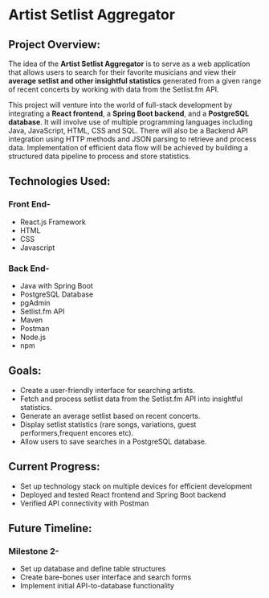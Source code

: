 # Artist Setlist Aggregator

## Project Overview:

The idea of the **Artist Setlist Aggregator** is to serve as a web application that allows users to search for their favorite musicians and view their **average setlist and other insightful statistics** generated from a given range of recent concerts by working with data from the Setlist.fm API.


This project will venture into the world of full-stack development by integrating a **React frontend**, a **Spring Boot backend**, and a **PostgreSQL database**. It will involve use of multiple programming languages including Java, JavaScript, HTML, CSS and SQL. There will also be a Backend API integration using HTTP methods and JSON parsing to retrieve and process data. Implementation of efficient data flow will be achieved by building a structured data pipeline to process and store statistics.

## Technologies Used:
### Front End-
* React.js Framework
* HTML
* CSS
* Javascript

### Back End-
* Java with Spring Boot
* PostgreSQL Database
* pgAdmin
* Setlist.fm API
* Maven
* Postman
* Node.js
* npm



## Goals:
* Create a user-friendly interface for searching artists.
* Fetch and process setlist data from the Setlist.fm API into insightful statistics.
* Generate an average setlist based on recent concerts.
* Display setlist statistics (rare songs, variations, guest performers,frequent encores etc).
* Allow users to save searches in a PostgreSQL database.

## Current Progress:
* Set up technology stack on multiple devices for efficient development
* Deployed and tested React frontend and Spring Boot backend
* Verified API connectivity with Postman

## Future Timeline:
### Milestone 2-
* Set up database and define table structures
* Create bare-bones user interface and search forms
* Implement initial API-to-database functionality

